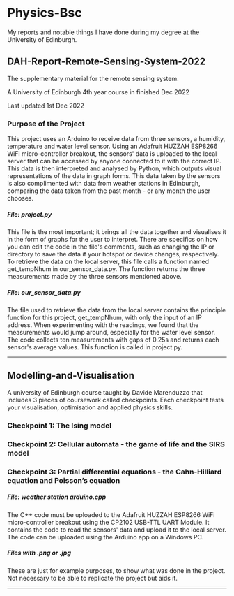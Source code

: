 # Physics-Bsc
My reports and notable things I have done during my degree at the University of Edinburgh.


## DAH-Report-Remote-Sensing-System-2022
The supplementary material for the remote sensing system. 

A University of Edinburgh 4th year course in finished Dec 2022

Last updated 1st Dec 2022

### Purpose of the Project
  This project uses an Arduino to receive data from three sensors, a humidity, temperature and water level sensor. Using an Adafruit HUZZAH ESP8266 WiFi micro-controller breakout, the sensors' data is uploaded to the local server that can be accessed by anyone connected to it with the correct IP. This data is then interpreted and analysed by Python, which outputs visual representations of the data in graph forms. This data taken by the sensors is also complimented with data from weather stations in Edinburgh, comparing the data taken from the past month - or any month the user chooses.

##### File: project.py
  This file is the most important; it brings all the data together and visualises it in the form of graphs for the user to interpret. There are specifics on how you can edit the code in the file's comments, such as changing the IP or directory to save the data if your hotspot or device changes, respectively. To retrieve the data on the local server, this file calls a function named get_tempNhum in our_sensor_data.py. The function returns the three measurements made by the three sensors mentioned above.

##### File: our_sensor_data.py
  The file used to retrieve the data from the local server contains the principle function for this project, get_tempNhum, with only the input of an IP address. When experimenting with the readings, we found that the measurements would jump around, especially for the water level sensor. The code collects ten measurements with gaps of 0.25s and returns each sensor's average values. This function is called in project.py.

----

## Modelling-and-Visualisation
A university of Edinburgh course taught by Davide Marenduzzo that includes 3 pieces of coursework called checkpoints. Each checkpoint tests your visualisation, optimisation and applied physics skills.

### Checkpoint 1: The Ising model

### Checkpoint 2: Cellular automata - the game of life and the SIRS model

### Checkpoint 3: Partial differential equations -  the Cahn-Hilliard equation and Poisson’s equation


##### File: weather station arduino.cpp
  The C++ code must be uploaded to the Adafruit HUZZAH ESP8266 WiFi micro-controller breakout using the CP2102 USB-TTL UART Module. It contains the code to read the sensors' data and upload it to the local server. The code can be uploaded using the Arduino app on a Windows PC.
  
##### Files with .png or .jpg
These are just for example purposes, to show what was done in the project. Not necessary to be able to replicate the project but aids it.

----

